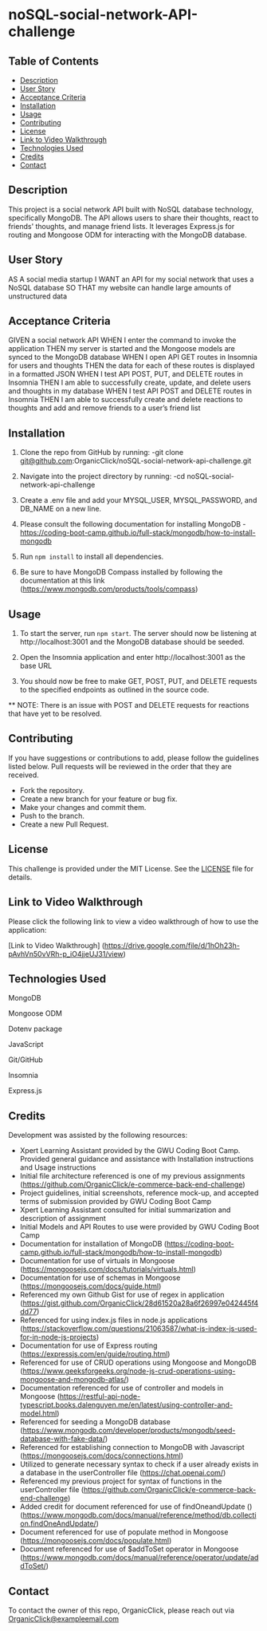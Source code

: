 # noSQL-social-network-API-challenge

## Table of Contents
- [Description](#description)
- [User Story](#user-story)
- [Acceptance Criteria](#acceptance-criteria)
- [Installation](#installation)
- [Usage](#usage)
- [Contributing](#contributing)
- [License](#license)
- [Link to Video Walkthrough](#link-to-video-walkthrough)
- [Technologies Used](#technologies-used)
- [Credits](#credits)
- [Contact](#contact)

## Description

This project is a social network API built with NoSQL database technology, specifically MongoDB. The API allows users to share their thoughts, react to friends' thoughts, and manage friend lists. It leverages Express.js for routing and Mongoose ODM for interacting with the MongoDB database.

## User Story
AS A social media startup
I WANT an API for my social network that uses a NoSQL database
SO THAT my website can handle large amounts of unstructured data

## Acceptance Criteria
GIVEN a social network API
WHEN I enter the command to invoke the application
THEN my server is started and the Mongoose models are synced to the MongoDB database
WHEN I open API GET routes in Insomnia for users and thoughts
THEN the data for each of these routes is displayed in a formatted JSON
WHEN I test API POST, PUT, and DELETE routes in Insomnia
THEN I am able to successfully create, update, and delete users and thoughts in my database
WHEN I test API POST and DELETE routes in Insomnia
THEN I am able to successfully create and delete reactions to thoughts and add and remove friends to a user’s friend list

## Installation

1. Clone  the repo from GitHub by running:
    -git clone git@github.com:OrganicClick/noSQL-social-network-api-challenge.git

2. Navigate into the project directory by running:
    -cd noSQL-social-network-api-challenge

3. Create a .env file and add your MYSQL_USER, MYSQL_PASSWORD, and DB_NAME on a new line.

4. Please consult the following documentation for installing MongoDB
    -https://coding-boot-camp.github.io/full-stack/mongodb/how-to-install-mongodb

5. Run `npm install` to install all dependencies.

6. Be sure to have MongoDB Compass installed by following the documentation at this link (https://www.mongodb.com/products/tools/compass)


## Usage
1. To start the  server, run `npm start`. The server should now be listening at http://localhost:3001 and the MongoDB database should be seeded.

2. Open the Insomnia application and enter http://localhost:3001 as the base URL

3. You should now be free to make GET, POST, PUT, and DELETE requests to the specified endpoints as outlined in the source code.

** NOTE: There is an issue with POST and DELETE requests for reactions that have yet to be resolved.

## Contributing
If you have suggestions or contributions to add, please follow the guidelines listed below. Pull requests will be reviewed in the order that they are received.
- Fork the repository.
- Create a new branch for your feature or bug fix.
- Make your changes and commit them.
- Push to the branch.
- Create a new Pull Request.

## License
This challenge is provided under the MIT License. See the [LICENSE](LICENSE) file for details.


## Link to Video Walkthrough

Please click the following link to view a video walkthrough of how to use the application:

[Link to Video Walkthrough] (https://drive.google.com/file/d/1hOh23h-pAvhVn50vVRh-p_iO4jjeUJ31/view)


## Technologies Used
MongoDB

Mongoose ODM

Dotenv package

JavaScript

Git/GitHub

Insomnia

Express.js

## Credits
Development was assisted by the following resources:
 - Xpert Learning Assistant provided by the GWU Coding Boot Camp. Provided general guidance and assistance with Installation
   instructions and Usage instructions
 - Initial file architecture referenced is one of my previous assignments (https://github.com/OrganicClick/e-commerce-back-end-challenge)
 - Project guidelines, initial screenshots, reference mock-up, and accepted terms of submission provided by GWU Coding Boot Camp
 - Xpert Learning Assistant consulted for initial summarization and description of assignment 
 - Initial Models and API Routes to use were provided by GWU Coding Boot Camp
 - Documentation for installation of MongoDB (https://coding-boot-camp.github.io/full-stack/mongodb/how-to-install-mongodb)
 - Documentation for use of virtuals in Mongoose (https://mongoosejs.com/docs/tutorials/virtuals.html)
 - Documentation for use of schemas in Mongoose (https://mongoosejs.com/docs/guide.html)
 - Referenced my own Github Gist for use of regex in application (https://gist.github.com/OrganicClick/28d61520a28a6f26997e042445f4dd77)
 - Referenced for using index.js files in node.js applications (https://stackoverflow.com/questions/21063587/what-is-index-js-used-for-in-node-js-projects)
 - Documentation for use of Express routing (https://expressjs.com/en/guide/routing.html)
 - Referenced for use of CRUD operations using Mongoose and MongoDB (https://www.geeksforgeeks.org/node-js-crud-operations-using-mongoose-and-mongodb-atlas/)
- Documentation referenced for use of controller and models in Mongoose (https://restful-api-node-typescript.books.dalenguyen.me/en/latest/using-controller-and-model.html)
- Referenced for seeding a MongoDB database (https://www.mongodb.com/developer/products/mongodb/seed-database-with-fake-data/)
- Referenced for establishing connection to MongoDB with Javascript (https://mongoosejs.com/docs/connections.html)
- Utilized to generate necessary syntax to check if a user already exists in a database in the userController file (https://chat.openai.com/)
- Referenced my previous project for syntax of functions in the userController file (https://github.com/OrganicClick/e-commerce-back-end-challenge)
- Added credit for document referenced for use of findOneandUpdate () (https://www.mongodb.com/docs/manual/reference/method/db.collection.findOneAndUpdate/)
- Document referenced for use of populate method in Mongoose (https://mongoosejs.com/docs/populate.html)
- Document referenced for use of $addToSet operator in Mongoose (https://www.mongodb.com/docs/manual/reference/operator/update/addToSet/)

## Contact
To contact the owner of this repo, OrganicClick, please reach out via OrganicClick@exampleemail.com